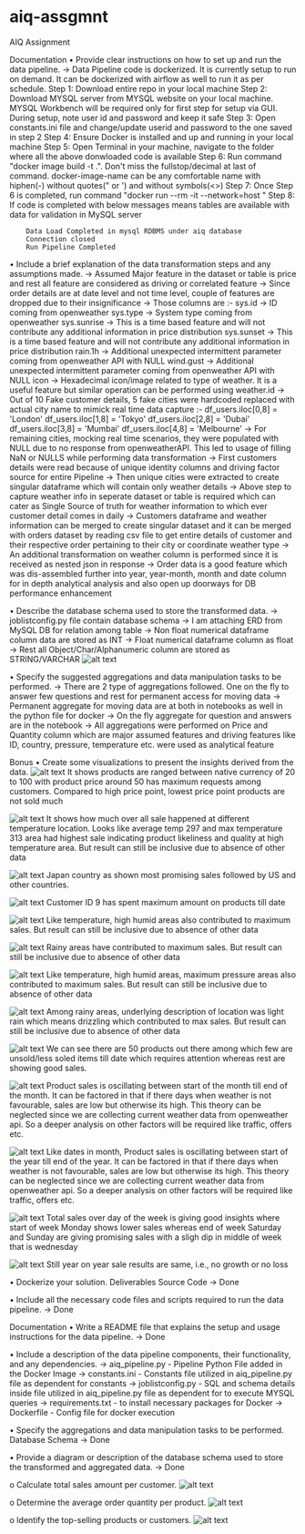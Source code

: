# aiq-assgmnt
AIQ Assignment

Documentation 
• Provide clear instructions on how to set up and run the data pipeline.
-> Data Pipeline code is dockerized. It is currently setup to run on demand. It can be dockerized with airflow as well to run it as per schedule.
Step 1: Download entire repo in your local machine
Step 2: Download MYSQL server from MYSQL website on your local machine. MYSQL Workbench will be required only for first step for setup via GUI. During
        setup, note user id and password and keep it safe
Step 3: Open constants.ini file and change/update userid and password to the one saved in step 2
Step 4: Ensure Docker is installed and up and running in your local machine
Step 5: Open Terminal in your machine, navigate to the folder where all the above donwloaded code is available
Step 6: Run command "docker image build -t <docker-image-name> .". Don't miss the fullstop/decimal at last of command. docker-image-name can be any
        comfortable name with hiphen(-) without quotes(" or ') and without symbols(<>)
Step 7: Once Step 6 is completed, run command "docker run --rm -it --network=host <docker-image-name>"
Step 8: If code is completed with below messages means tables are available with data for validation in MySQL server

        Data Load Completed in mysql RDBMS under aiq database
        Connection closed
        Run Pipeline Completed

• Include a brief explanation of the data transformation steps and any assumptions made.
-> Assumed Major feature in the dataset or table is price and rest all feature are considered as driving or correlated feature
-> Since order details are at date level and not time level, couple of features are dropped due to their insignificance
-> Those columns are :-
    sys.id -> ID coming from openweather
    sys.type -> System type coming from openweather
    sys.sunrise -> This is a time based feature and will not contribute any additional information in price distribution
    sys.sunset  -> This is a time based feature and will not contribute any additional information in price distribution
    rain.1h   -> Additional unexpected intermittent parameter coming from openweather API with NULL
    wind.gust -> Additional unexpected intermittent parameter coming from openweather API with NULL
    icon -> Hexadecimal icon/image related to type of weather. It is a useful feature but similar operation can be performed using weather.id
-> Out of 10 Fake customer details, 5 fake cities were hardcoded replaced with actual city name to mimick real time data capture :-
    df_users.iloc[0,8] = 'London'
    df_users.iloc[1,8] = 'Tokyo'
    df_users.iloc[2,8] = 'Dubai'
    df_users.iloc[3,8] = 'Mumbai'
    df_users.iloc[4,8] = 'Melbourne'
-> For remaining cities, mocking real time scenarios, they were populated with NULL due to no response from openweatherAPI. This led to usage of
    filling NaN or NULLS while performing data transformation
-> First customers details were read because of unique identity columns and driving factor source for entire Pipeline
-> Then unique cities were extracted to create singular dataframe which will contain only weather details
-> Above step to capture weather info in seperate dataset or table is required which can cater as Single Source of truth for weather information
    to which ever customer detail comes in daily
-> Customers dataframe and weather information can be merged to create singular dataset and it can be merged with orders dataset by reading csv
    file to get entire details of customer and their respective order pertaining to their city or coordinate weather type
-> An additional transformation on weather column is performed since it is received as nested json in response
-> Order data is a good feature which was dis-assembled further into year, year-month, month and date column for in depth analytical analysis
    and also open up doorways for DB performance enhancement

• Describe the database schema used to store the transformed data.
-> joblistconfig.py file contain database schema
-> I am attaching ERD from MySQL DB for relation among table
-> Non float numerical dataframe column data are stored as INT
-> Float numerical dataframe column as float
-> Rest all Object/Char/Alphanumeric column are stored as STRING/VARCHAR
![alt text](images/ERD.png)

• Specify the suggested aggregations and data manipulation tasks to be performed.
-> There are 2 type of aggregations followed. One on the fly to answer few questions and rest for permanent access for moving data
-> Permanent aggregate for moving data are at both in notebooks as well in the python file for docker
-> On the fly aggregate for question and answers are in the notebook
-> All aggregations were performed on Price and Quantity column which are major assumed features and driving features like ID, country, pressure,
    temperature etc. were used as analytical feature

Bonus 
• Create some visualizations to present the insights derived from the data.
![alt text](images/price_dist.png)
It shows products are ranged between native currency of 20 to 100 with product price around 50 has maximum requests among customers.
Compared to high price point, lowest price point products are not sold much

![alt text](images/price_temp.png)
It shows how much over all sale happened at different temperature location. Looks like average temp 297 and max temperature 313 area had highest sale
indicating product likeliness and quality at high temperature area. But result can still be inclusive due to absence of other data

![alt text](images/sale_country.png)
Japan country as shown most promising sales followed by US and other countries.

![alt text](images/sale_customer.png)
Customer ID 9 has spent maximum amount on products till date

![alt text](images/sale_humidity.png)
Like temperature, high humid areas also contributed to maximum sales. But result can still be inclusive due to absence of other data

![alt text](images/sale_main_weather.png)
Rainy areas have contributed to maximum sales. But result can still be inclusive due to absence of other data

![alt text](images/sale_pressure.png)
Like temperature, high humid areas, maximum pressure areas also contributed to maximum sales. But result can still be inclusive due to absence of
other data

![alt text](images/sale_weather_desc.png)
Among rainy areas, underlying description of location was light rain which means drizzling which contributed to max sales. But result can still be
inclusive due to absence of other data

![alt text](images/total_order_each_product.png)
We can see there are 50 products out there among which few are unsold/less soled items till date which requires attention whereas rest are showing
good sales.

![alt text](images/total_price_date.png)
Product sales is oscillating between start of the month till end of the month. It can be factored in that if there days when weather is not
favourable, sales are low but otherwise its high. This theory can be neglected since we are collecting current weather data from openweather api.
So a deeper analysis on other factors will be required like traffic, offers etc.

![alt text](images/total_price_month.png)
Like dates in month, Product sales is oscillating between start of the year till end of the year. It can be factored in that if there days when weather is not
favourable, sales are low but otherwise its high. This theory can be neglected since we are collecting current weather data from openweather api.
So a deeper analysis on other factors will be required like traffic, offers etc.

![alt text](images/total_price_week.png)
Total sales over day of the week is giving good insights where start of week Monday shows lower sales whereas end of week Saturday and Sunday
are giving promising sales with a sligh dip in middle of week that is wednesday

![alt text](images/total_price_year.png)
Still year on year sale results are same, i.e., no growth or no loss

• Dockerize your solution. Deliverables Source Code 
-> Done

• Include all the necessary code files and scripts required to run the data pipeline.
-> Done

Documentation 
• Write a README file that explains the setup and usage instructions for the data pipeline.
-> Done

• Include a description of the data pipeline components, their functionality, and any dependencies.
-> aiq_pipeline.py - Pipeline Python File added in the Docker Image
-> constants.ini - Constants file utilized in aiq_pipeline.py file as dependent for constants
-> joblistconfig.py - SQL and schema details inside file utilized in aiq_pipeline.py file as dependent for to execute MYSQL queries
-> requirements.txt - to install necessary packages for Docker
-> Dockerfile - Config file for docker execution

• Specify the aggregations and data manipulation tasks to be performed. Database Schema
-> Done

• Provide a diagram or description of the database schema used to store the transformed and aggregated data.
-> Done

o Calculate total sales amount per customer.
![alt text](images/question1.png)

o Determine the average order quantity per product.
![alt text](images/question2.png)

o Identify the top-selling products or customers.
![alt text](images/question3.png)